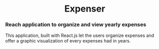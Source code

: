 <h1 align="center" > Expenser </h1>
<h3> Reach application to organize and view yearly expenses </h3>

<p> This application, built with React.js let the users organize expenses and offer a graphic visualization of every expenses had in years.</p>
